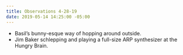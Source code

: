 ```yaml
---
title: Observations 4-28-19
date: 2019-05-14 14:25:00 -05:00
---
```


- Basil’s bunny-esque way of hopping around outside.
- Jim Baker schlepping and playing a full-size ARP synthesizer at the Hungry Brain.